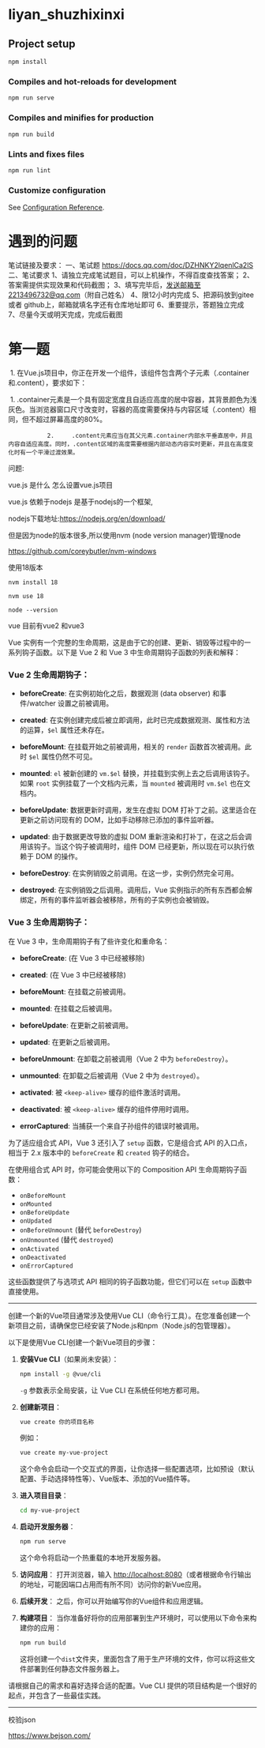 # liyan_shuzhixinxi

## Project setup
```
npm install
```

### Compiles and hot-reloads for development
```
npm run serve
```

### Compiles and minifies for production
```
npm run build
```

### Lints and fixes files
```
npm run lint
```

### Customize configuration
See [Configuration Reference](https://cli.vuejs.org/config/).




#  遇到的问题



笔试链接及要求：
一、笔试题
https://docs.qq.com/doc/DZHNKY2lqenlCa2lS
二、笔试要求
1、请独立完成笔试题目，可以上机操作，不得百度查找答案；
2、答案需提供实现效果和代码截图；
3、填写完毕后，发送邮箱至2213496732@qq.com（附自己姓名）
4、限12小时内完成
5、把源码放到gitee或者 github上，邮箱就填名字还有仓库地址即可
6、重要提示，答题独立完成
7、尽量今天或明天完成，完成后截图





# 第一题

​            1.     在Vue.js项目中，你正在开发一个组件，该组件包含两个子元素（.container和.content），要求如下：

​            1.     .container元素是一个具有固定宽度且自适应高度的居中容器，其背景颜色为浅灰色。当浏览器窗口尺寸改变时，容器的高度需要保持与内容区域（.content）相同，但不超过屏幕高度的80%。

               2.     .content元素应当在其父元素.container内部水平垂直居中，并且内容自适应高度。同时，.content区域的高度需要根据内部动态内容实时更新，并且在高度变化时有一个平滑过渡效果。

问题: 

vue.js 是什么 怎么设置vue.js项目

vue.js 依赖于nodejs 是基于nodejs的一个框架,

nodejs下载地址:https://nodejs.org/en/download/

但是因为node的版本很多,所以使用nvm  (node version manager)管理node

https://github.com/coreybutler/nvm-windows

 使用18版本

`nvm install 18`

`nvm use 18`

`node --version`



vue 目前有vue2 和vue3  



Vue 实例有一个完整的生命周期，这是由于它的创建、更新、销毁等过程中的一系列钩子函数。以下是 Vue 2 和 Vue 3 中生命周期钩子函数的列表和解释：

### Vue 2 生命周期钩子：

- **beforeCreate**: 在实例初始化之后，数据观测 (data observer) 和事件/watcher 设置之前被调用。

- **created**: 在实例创建完成后被立即调用，此时已完成数据观测、属性和方法的运算，`$el` 属性还未存在。

- **beforeMount**: 在挂载开始之前被调用，相关的 `render` 函数首次被调用。此时 `$el` 属性仍然不可见。

- **mounted**: `el` 被新创建的 `vm.$el` 替换，并挂载到实例上去之后调用该钩子。如果 `root` 实例挂载了一个文档内元素，当 `mounted` 被调用时 `vm.$el` 也在文档内。

- **beforeUpdate**: 数据更新时调用，发生在虚拟 DOM 打补丁之前。这里适合在更新之前访问现有的 DOM，比如手动移除已添加的事件监听器。

- **updated**: 由于数据更改导致的虚拟 DOM 重新渲染和打补丁，在这之后会调用该钩子。当这个钩子被调用时，组件 DOM 已经更新，所以现在可以执行依赖于 DOM 的操作。

- **beforeDestroy**: 在实例销毁之前调用。在这一步，实例仍然完全可用。

- **destroyed**: 在实例销毁之后调用。调用后，Vue 实例指示的所有东西都会解绑定，所有的事件监听器会被移除，所有的子实例也会被销毁。

### Vue 3 生命周期钩子：

在 Vue 3 中，生命周期钩子有了些许变化和重命名：

- **beforeCreate**: (在 Vue 3 中已经被移除)

- **created**: (在 Vue 3 中已经被移除)

- **beforeMount**: 在挂载之前被调用。

- **mounted**: 在挂载之后被调用。

- **beforeUpdate**: 在更新之前被调用。

- **updated**: 在更新之后被调用。

- **beforeUnmount**: 在卸载之前被调用（Vue 2 中为 `beforeDestroy`）。

- **unmounted**: 在卸载之后被调用（Vue 2 中为 `destroyed`）。

- **activated**: 被 `<keep-alive>` 缓存的组件激活时调用。

- **deactivated**: 被 `<keep-alive>` 缓存的组件停用时调用。

- **errorCaptured**: 当捕获一个来自子孙组件的错误时被调用。

为了适应组合式 API，Vue 3 还引入了 `setup` 函数，它是组合式 API 的入口点，相当于 2.x 版本中的 `beforeCreate` 和 `created` 钩子的结合。

在使用组合式 API 时，你可能会使用以下的 Composition API 生命周期钩子函数：

- `onBeforeMount`
- `onMounted`
- `onBeforeUpdate`
- `onUpdated`
- `onBeforeUnmount` (替代 `beforeDestroy`)
- `onUnmounted` (替代 `destroyed`)
- `onActivated`
- `onDeactivated`
- `onErrorCaptured`

这些函数提供了与选项式 API 相同的钩子函数功能，但它们可以在 `setup` 函数中直接使用。









---

创建一个新的Vue项目通常涉及使用Vue CLI（命令行工具）。在您准备创建一个新项目之前，请确保您已经安装了Node.js和npm（Node.js的包管理器）。

以下是使用Vue CLI创建一个新Vue项目的步骤：

1. **安装Vue CLI**（如果尚未安装）：

   ```sh
   npm install -g @vue/cli
   ```

   `-g` 参数表示全局安装，让 Vue CLI 在系统任何地方都可用。

2. **创建新项目**：

   ```sh
   vue create 你的项目名称
   ```

   例如：

   ```sh
   vue create my-vue-project
   ```

   这个命令会启动一个交互式的界面，让你选择一些配置选项，比如预设（默认配置、手动选择特性等）、Vue版本、添加的Vue插件等。

3. **进入项目目录**：

   ```sh
   cd my-vue-project
   ```

4. **启动开发服务器**：

   ```sh
   npm run serve
   ```

   这个命令将启动一个热重载的本地开发服务器。

5. **访问应用**：
   打开浏览器，输入 [http://localhost:8080](http://localhost:8080)（或者根据命令行输出的地址，可能因端口占用而有所不同）访问你的新Vue应用。

6. **后续开发**：
   之后，你可以开始编写你的Vue组件和应用逻辑。

7. **构建项目**：
   当你准备好将你的应用部署到生产环境时，可以使用以下命令来构建你的应用：

   ```sh
   npm run build
   ```

   这将创建一个`dist`文件夹，里面包含了用于生产环境的文件，你可以将这些文件部署到任何静态文件服务器上。

请根据自己的需求和喜好选择合适的配置。Vue CLI 提供的项目结构是一个很好的起点，并包含了一些最佳实践。











---

校验json  

https://www.bejson.com/